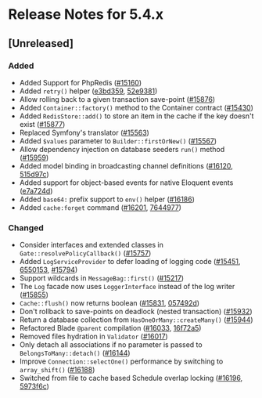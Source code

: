 # Release Notes for 5.4.x

## [Unreleased]

### Added
- Added Support for PhpRedis ([#15160](https://github.com/laravel/framework/pull/15160))
- Added `retry()` helper ([e3bd359](https://github.com/laravel/framework/commit/e3bd359d52cee0ba8db9673e45a8221c1c1d95d6), [52e9381](https://github.com/laravel/framework/commit/52e9381d3d64631f2842c1d86fee2aa64a6c73ac))
- Allow rolling back to a given transaction save-point ([#15876](https://github.com/laravel/framework/pull/15876))
- Added `Container::factory()` method to the Container contract ([#15430](https://github.com/laravel/framework/pull/15430))
- Added `RedisStore::add()` to store an item in the cache if the key doesn't exist ([#15877](https://github.com/laravel/framework/pull/15877))
- Replaced Symfony's translator ([#15563](https://github.com/laravel/framework/pull/15563))
- Added `$values` parameter to `Builder::firstOrNew()` ([#15567](https://github.com/laravel/framework/pull/15567))
- Allow dependency injection on database seeders `run()` method ([#15959](https://github.com/laravel/framework/pull/15959))
- Added model binding in broadcasting channel definitions ([#16120](https://github.com/laravel/framework/pull/16120), [515d97c](https://github.com/laravel/framework/commit/515d97c1f3ad4797876979d450304684012142d6))
- Added support for object-based events for native Eloquent events ([e7a724d](https://github.com/laravel/framework/commit/e7a724d3895f2b24b98c0cafb1650f2193351d83))
- Added `base64:` prefix support to `env()` helper ([#16186](https://github.com/laravel/framework/pull/16186))
- Added `cache:forget` command ([#16201](https://github.com/laravel/framework/pull/16201), [7644977](https://github.com/laravel/framework/commit/76449777741fa1d7669028973958a7e4a5e64f71))

### Changed
- Consider interfaces and extended classes in `Gate::resolvePolicyCallback()` ([#15757](https://github.com/laravel/framework/pull/15757))
- Added `LogServiceProvider` to defer loading of logging code ([#15451](https://github.com/laravel/framework/pull/15451), [6550153](https://github.com/laravel/framework/commit/6550153162b4d54d03d37dd9adfd0c95ca0383a9), [#15794](https://github.com/laravel/framework/pull/15794))
- Support wildcards in `MessageBag::first()` ([#15217](https://github.com/laravel/framework/pull/15217))
- The `Log` facade now uses `LoggerInterface` instead of the log writer ([#15855](https://github.com/laravel/framework/pull/15855))
- `Cache::flush()` now returns boolean ([#15831](https://github.com/laravel/framework/pull/15831), [057492d](https://github.com/laravel/framework/commit/057492d31c569e96a3ba2f99722112a9762c6071))
- Don't rollback to save-points on deadlock (nested transaction) ([#15932](https://github.com/laravel/framework/pull/15932))
- Return a database collection from `HasOneOrMany::createMany()` ([#15944](https://github.com/laravel/framework/pull/15944))
- Refactored Blade `@parent` compilation ([#16033](https://github.com/laravel/framework/pull/16033), [16f72a5](https://github.com/laravel/framework/commit/16f72a5a580b593ac804bc0b2fdcc6eb278e55b2))
- Removed files hydration in `Validator` ([#16017](https://github.com/laravel/framework/pull/16017))
- Only detach all associations if no parameter is passed to `BelongsToMany::detach()` ([#16144](https://github.com/laravel/framework/pull/16144))
- Improve `Connection::selectOne()` performance by switching to `array_shift()` ([#16188](https://github.com/laravel/framework/pull/16188))
- Switched from file to cache based Schedule overlap locking ([#16196](https://github.com/laravel/framework/pull/16196), [5973f6c](https://github.com/laravel/framework/commit/5973f6c54ccd0d99e15f055c5a16b19b8c45db91))
